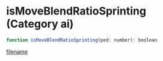 # isMoveBlendRatioSprinting (Category ai)

```js
function isMoveBlendRatioSprinting(ped: number): boolean
```

[filename](isMoveBlendRatioSprinting_m.md ':include')